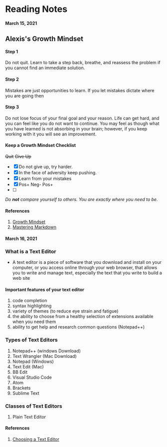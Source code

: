 # Reading Notes
#### March 15, 2021
## Alexis's Growth Mindset

#### Step 1
Do not quit. Learn to take a step back, breathe, and reassess the problem if you cannot find an immediate solution.

#### Step 2
Mistakes are just opportunities to learn. If you let mistakes dictate where you are going then

#### Step 3
Do not lose focus of your final goal and your reason. Life can get hard, and you can feel like you do not want to continue. You may feel as though what you have learned is not absorbing in your brain; however, if you keep working with it you will see an improvement.


#### Keep a Growth Mindset Checklist
~~Quit~~ ~~Give Up~~ 
- [x] Do not give up, try harder.
- [x] In the face of adversity keep pushing.
- [x] Learn from your mistakes
- [x] Pos+ Neg- Pos+
- [ ] 
_Do **not** compare yourself to others. You are exactly where you need to be._

#### References
1. [Growth Mindset](https://www.atlassian.com/blog/inside-atlassian/growth-mindset)
2. [Mastering Markdown](https://guides.github.com/features/mastering-markdown/)

#### March 16, 2021
### What is a Text Editor
- A text editor is a piece of software that you download and install on
your computer, or you access online through your web browser, that
allows you to write and manage text, especially the text that you write
to build a web site
#### Important features of your text editor
1. code completion
2. syntax highlighting
3. variety of themes (to reduce eye strain and
fatigue) 
4. the ability to choose from a healthy selection of extensions available when you need them
5. ability to get help and research common questions (Notepad++)
### Types of Text Editors
1. Notepad++ (windows Download)
2. Text Wrangler (Mac Download)
3. Notepad (Windows)
4. Text Edit (Mac)
5. BB Edit
6. Visual Studio Code
7. Atom
8. Brackets
9. Sublime Text
### Classes of Text Editors
1. Plain Text Editor

#### References
1. [Choosing a Text Editor](https://codefellows.github.io/code-102-guide/curriculum/class-02/Choosing-A-Text-Editor--The-Older-Coder.pdf)
